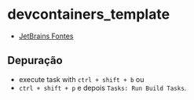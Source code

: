 # devcontainers_template

- [JetBrains Fontes](https://www.jetbrains.com/lp/mono)

## Depuração

- execute task with `ctrl + shift + b` ou
- `ctrl + shift + p` e depois `Tasks: Run Build Tasks`.
